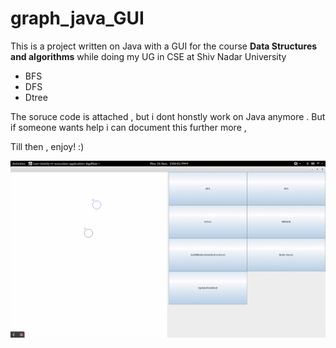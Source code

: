# graph_java_GUI

This is a project written on Java with a GUI for the course **Data Structures and algorithms** while doing my UG in CSE at Shiv Nadar University

- BFS
- DFS
- Dtree

The soruce code is attached , but i dont honstly work on Java anymore . But if someone wants help i can document this further more , 

Till then , enjoy! :)

![](docs/output.gif)     
